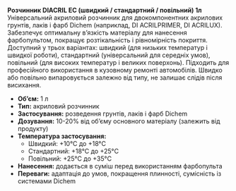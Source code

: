 **Розчинник DIACRIL EC (швидкий / стандартний / повільний) 1л**  
Універсальний акриловий розчинник для двокомпонентних акрилових грунтів, лаків і фарб Dichem (наприклад, DI ACRILPRIMER, DI ACRILUX). Забезпечує оптимальну в’язкість матеріалу для нанесення фарбопультом, покращує розтікальність і рівномірність покриття. Доступний у трьох варіантах: швидкий (для низьких температур і швидкої роботи), стандартний (універсальний для середніх умов), повільний (для високих температур і великих поверхонь). Підходить для професійного використання в кузовному ремонті автомобілів. Швидко або повільно випаровується залежно від типу, не залишає слідів після висихання.

- **Об’єм:** 1 л  
- **Тип:** акриловий розчинник  
- **Застосування:** розведення грунтів, лаків і фарб Dichem  
- **Дозування:** 10-20% від об’єму основного матеріалу (залежить від продукту)  
- **Температура застосування:**  
  - Швидкий: +10°C до +18°C  
  - Стандартний: +18°C до +25°C  
  - Повільний: +25°C до +35°C  
- **Нанесення:** додається в суміш перед використанням фарбопульта  
- **Переваги:** адаптація до умов, покращення плинності, сумісність із системами Dichem